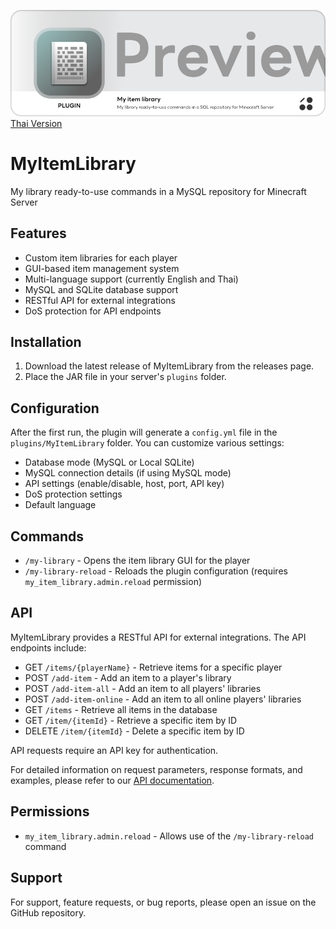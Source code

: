 ![img-background-1.png](img-background-1.png)
[Thai Version](README_TH.md)
# MyItemLibrary
My library ready-to-use commands in a MySQL repository for Minecraft Server

## Features

- Custom item libraries for each player
- GUI-based item management system
- Multi-language support (currently English and Thai)
- MySQL and SQLite database support
- RESTful API for external integrations
- DoS protection for API endpoints

## Installation

1. Download the latest release of MyItemLibrary from the releases page.
2. Place the JAR file in your server's `plugins` folder.

## Configuration

After the first run, the plugin will generate a `config.yml` file in the `plugins/MyItemLibrary` folder. You can customize various settings:

- Database mode (MySQL or Local SQLite)
- MySQL connection details (if using MySQL mode)
- API settings (enable/disable, host, port, API key)
- DoS protection settings
- Default language

## Commands

- `/my-library` - Opens the item library GUI for the player
- `/my-library-reload` - Reloads the plugin configuration (requires `my_item_library.admin.reload` permission)

## API

MyItemLibrary provides a RESTful API for external integrations. The API endpoints include:

- GET `/items/{playerName}` - Retrieve items for a specific player
- POST `/add-item` - Add an item to a player's library
- POST `/add-item-all` - Add an item to all players' libraries
- POST `/add-item-online` - Add an item to all online players' libraries
- GET `/items` - Retrieve all items in the database
- GET `/item/{itemId}` - Retrieve a specific item by ID
- DELETE `/item/{itemId}` - Delete a specific item by ID

API requests require an API key for authentication.

For detailed information on request parameters, response formats, and examples, please refer to our [API documentation](https://github.com/MC-OSOC/Myitemlibrary/wiki/API-documentation).

## Permissions

- `my_item_library.admin.reload` - Allows use of the `/my-library-reload` command

## Support
For support, feature requests, or bug reports, please open an issue on the GitHub repository.